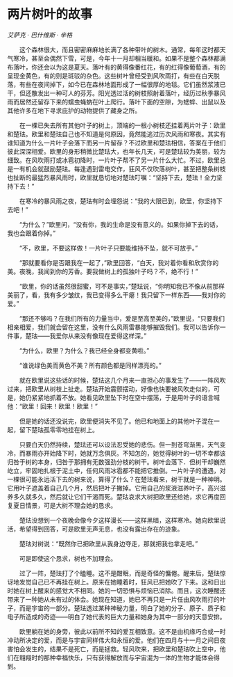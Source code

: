 # 两片树叶的故事

*艾萨克 · 巴什维斯 · 辛格*

　　这个森林很大，而且密密麻麻地长满了各种带叶的树木。通常，每年这时都天气寒冷，甚至会偶然下雪，可是，今年十一月却相当暖和。如果不是整个森林都满布落叶，你还会以为这是夏天。落叶有的黄得像番红花，有的红得像葡萄酒，有的呈现金黄色，有的则是斑驳的杂色。这些树叶曾经受到风吹雨打，有些在白天脱落，有些在夜间掉下，如今已在森林地面形成了一幅很厚的地毯。它们虽然浆液已干，但还散发出一种可人的芬芳。阳光透过活的树枝照射着落叶，经历过秋季暴风雨而居然还留存下来的蠕虫蝇蚋在叶上爬行。落叶下面的空隙，为蟋蟀、出鼠以及其他许多在地下寻求庇护的动物提供了藏身之所。

　　在一棵已失去所有其他叶子的树上，顶端的一根小树枝还挂着两片叶子：欧里和楚珐。欧里和楚珐自己也不知道是何原因，竟然能逃过历次风雨和寒夜。其实有谁知道为什么一片叶子会落下而另一片留存？不过欧里和楚珐相信，答案在于他们彼此深深相爱。欧里的身形稍微比楚珐大，也年长几天，可是楚珐较为美丽，较为细致。在风吹雨打或冰雹初降时，一片叶子帮不了另一片什么大忙。不过，欧里总是一有机会就鼓励楚珐。每逢遇到雷电交作，狂风不仅吹落树叶，甚至把整条树枝也扯断的最猛烈暴风雨时，欧里就恳切地对楚珐叮嘱：“坚持下去，楚珐！全力坚持下去！”

　　在寒冷的暴风雨之夜，楚珐有时会埋怨说：“我的大限已到，欧里，你坚持下去吧！”

　　“为什么？”欧里问，“没有你，我的生命是没有意义的。如果你掉下去的话，我也会跟着你掉。”

　　“不，欧里，不要这样做！一片叶子只要能维持不坠，就不可放手。”

　　“那就要看你是否跟我在一起了，”欧里回答，“白天，我对着你看和欣赏你的美。夜晚，我闻到你的芳香。要我做树上的孤独叶子吗？不，绝不行！”

　　“欧里，你的话虽然很甜蜜，可不是事实，”楚珐说，“你明知我已不像从前那样美丽了，看，我有多少皱纹，我已变得多么干瘪！我只留下一样东西——我对你的爱。”

　　“那还不够吗？在我们所有的力量当中，爱是至高至美的，”欧里说，“只要我们相亲相爱，我们就会留在这里，没有什么风雨雷暴能够摧毁我们。我可以告诉你一件事，楚珐——我爱你从来没有像现在爱得这样深。”

　　“为什么，欧里？为什么？我已经全身都变黄啦。”

　　“谁说绿色美而黄色不美？所有颜色都是同样漂亮的。”

　　就在欧里说这些话的时候，楚珐这几个月来一直担心的事发生了——一阵风吹过来，把欧里从树枝上扯走。楚珐开始震颤摆动，好像也快要被风吹走似的，可是，她仍紧紧地抓着不放。她看见欧里坠下时在空中摆荡，于是用叶子的语言喊他：“欧里！回来！欧里！欧里！”

　　但是她的话还没说完，欧里便消失不见了。他已和地面上的其他叶子混在一起，留下楚珐孤零零地挂在树上。

　　只要白天仍然持续，楚珐还可以设法忍受她的悲伤。但一到苍穹渐黑，天气变冷，而暴雨亦开始降下时，她就万念俱灰。不知怎的，她觉得树叶的一切不幸都该归咎于树的本身，归咎于那拥有无数强劲分枝的树干。树叶会落下．但树干却巍然屹立，牢固地扎根于泥土中，任何风雨冰雹都不能把它推倒。一片叶子的遭遇，对一棵很可能永远活下去的树来说，算得了什么？在楚珐看来，树干就是一种神明。它用叶子遮盖着自己几个月，然后把叶子撇掉。它用自己的浆液滋养叶子，高兴滋养多久就多久，然后就让它们干渴而死。楚珐哀求大树把欧里还给她，求它再度回复夏日情景，可是大树不理会她的恳求。

　　楚珐没想到一个夜晚会像今夕这样漫长——这样黑暗，这样寒冷。她向欧里说活，希望得到回答，可是欧里无声无息，也没有露出存在的迹象。

　　楚珐对树说：“既然你已把欧里从我身边夺走，那就把我也拿走吧。”

　　可是即使这个恳求，树也不加理会。

　　过了一阵，楚珐打了个瞌睡。这不是酣眠，而是奇怪的慵倦。醒来后，楚珐惊讶地发觉自己已不再挂在树上。原来在她睡着时，狂风已把她吹了下来。这和日出时她在树上醒来的感觉大不相同。她的一切恐惧与烦恼已消除。而且，这次睡醒还带来了一种她从未有过的体会。她现在知道，她已不再只是一片任由风吹雨打的叶子，而是宇宙的一部分。楚珐透过某种神秘力量，明白了她的分子、原子、质子和电子所造成的奇迹——明白了她代表的巨大力量和她身为其中一部分的天意安排。

　　欧里躺在她的身旁，彼此以前所不知的爱互相致意。这不是由机缘巧合或一时冲动所决定的爱，而是与宇宙同样伟大和永恒的爱。他们在四月与十一月之间日夜害怕会发生的，结果不是死亡，而是拯救。轻风吹来，把欧里和楚珐吹上空中，他们在翱翔时的那种幸福快乐，只有获得解放而与宇宙混为一体的生物才能体会得到。